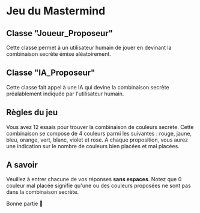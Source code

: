 # Jeu du Mastermind

## Classe "Joueur_Proposeur"
Cette classe permet à un utilisateur humain de jouer en devinant la combinaison secrète émise aléatoirement.

## Classe "IA_Proposeur"
Cette classe fait appel à une IA qui devine la combinaison secrète préalablement indiquée par l'utilisateur humain.

## Règles du jeu 

Vous avez 12 essais pour trouver la combinaison de couleurs secrète.
Cette combinaison se compose de 4 couleurs parmi les suivantes : rouge, jaune, bleu, orange, vert, blanc, violet et rose.
A chaque proposition, vous aurez une indication sur le nombre de couleurs bien placées et mal placées.

## A savoir
Veuillez à entrer chacune de vos réponses **sans espaces**.
Notez que 0 couleur mal placée signifie qu'une ou des couleurs proposées ne sont pas dans la combinaison secrète.

Bonne partie 🤗
